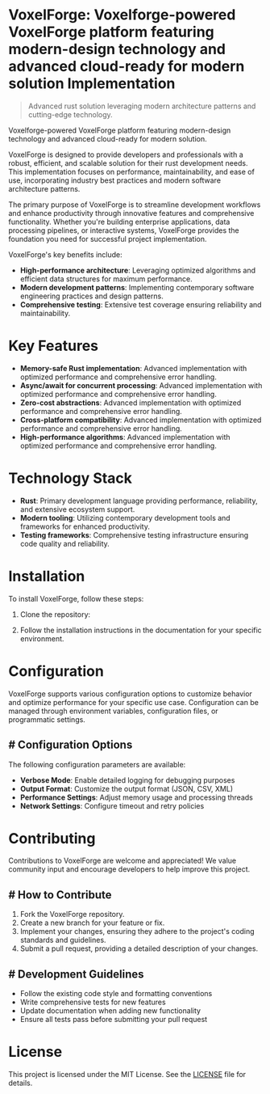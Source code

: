 <!-- fallback_VoxelForge_20250803135933_24703 -->

# VoxelForge: Voxelforge-powered VoxelForge platform featuring modern-design technology and advanced cloud-ready for modern solution Implementation
> Advanced rust solution leveraging modern architecture patterns and cutting-edge technology.

Voxelforge-powered VoxelForge platform featuring modern-design technology and advanced cloud-ready for modern solution.

VoxelForge is designed to provide developers and professionals with a robust, efficient, and scalable solution for their rust development needs. This implementation focuses on performance, maintainability, and ease of use, incorporating industry best practices and modern software architecture patterns.

The primary purpose of VoxelForge is to streamline development workflows and enhance productivity through innovative features and comprehensive functionality. Whether you're building enterprise applications, data processing pipelines, or interactive systems, VoxelForge provides the foundation you need for successful project implementation.

VoxelForge's key benefits include:

* **High-performance architecture**: Leveraging optimized algorithms and efficient data structures for maximum performance.
* **Modern development patterns**: Implementing contemporary software engineering practices and design patterns.
* **Comprehensive testing**: Extensive test coverage ensuring reliability and maintainability.

# Key Features

* **Memory-safe Rust implementation**: Advanced implementation with optimized performance and comprehensive error handling.
* **Async/await for concurrent processing**: Advanced implementation with optimized performance and comprehensive error handling.
* **Zero-cost abstractions**: Advanced implementation with optimized performance and comprehensive error handling.
* **Cross-platform compatibility**: Advanced implementation with optimized performance and comprehensive error handling.
* **High-performance algorithms**: Advanced implementation with optimized performance and comprehensive error handling.

# Technology Stack

* **Rust**: Primary development language providing performance, reliability, and extensive ecosystem support.
* **Modern tooling**: Utilizing contemporary development tools and frameworks for enhanced productivity.
* **Testing frameworks**: Comprehensive testing infrastructure ensuring code quality and reliability.

# Installation

To install VoxelForge, follow these steps:

1. Clone the repository:


2. Follow the installation instructions in the documentation for your specific environment.

# Configuration

VoxelForge supports various configuration options to customize behavior and optimize performance for your specific use case. Configuration can be managed through environment variables, configuration files, or programmatic settings.

## # Configuration Options

The following configuration parameters are available:

* **Verbose Mode**: Enable detailed logging for debugging purposes
* **Output Format**: Customize the output format (JSON, CSV, XML)
* **Performance Settings**: Adjust memory usage and processing threads
* **Network Settings**: Configure timeout and retry policies

# Contributing

Contributions to VoxelForge are welcome and appreciated! We value community input and encourage developers to help improve this project.

## # How to Contribute

1. Fork the VoxelForge repository.
2. Create a new branch for your feature or fix.
3. Implement your changes, ensuring they adhere to the project's coding standards and guidelines.
4. Submit a pull request, providing a detailed description of your changes.

## # Development Guidelines

* Follow the existing code style and formatting conventions
* Write comprehensive tests for new features
* Update documentation when adding new functionality
* Ensure all tests pass before submitting your pull request

# License

This project is licensed under the MIT License. See the [LICENSE](https://github.com/AbdullahRashid133/VoxelForge/blob/main/LICENSE) file for details.
